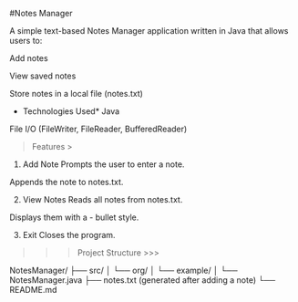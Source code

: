 #Notes Manager

A simple text-based Notes Manager application written in Java that allows users to:

Add notes

View saved notes

Store notes in a local file (notes.txt)

* Technologies Used*
Java

File I/O (FileWriter, FileReader, BufferedReader)
> Features >
1. Add Note
Prompts the user to enter a note.

Appends the note to notes.txt.

2. View Notes
Reads all notes from notes.txt.

Displays them with a - bullet style.

3. Exit
Closes the program.
>>> Project Structure >>>

NotesManager/
├── src/
│   └── org/
│       └── example/
│           └── NotesManager.java
├── notes.txt (generated after adding a note)
└── README.md
